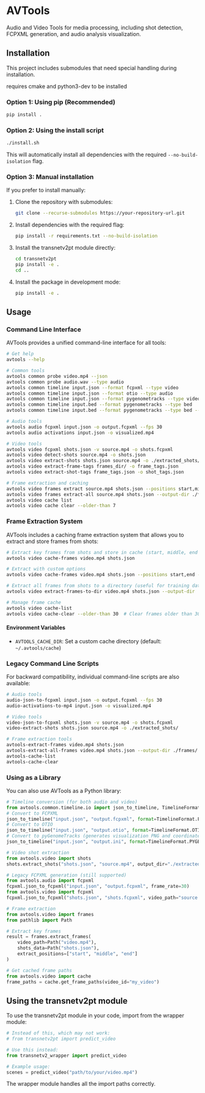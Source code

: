 # AVTools

Audio and Video Tools for media processing, including shot detection, FCPXML generation, and audio analysis visualization.

## Installation

This project includes submodules that need special handling during installation.

requires cmake and python3-dev to be installed

### Option 1: Using pip (Recommended)

```bash
pip install .
```

### Option 2: Using the install script

```bash
./install.sh
```

This will automatically install all dependencies with the required `--no-build-isolation` flag.

### Option 3: Manual installation

If you prefer to install manually:

1. Clone the repository with submodules:
   ```bash
   git clone --recurse-submodules https://your-repository-url.git
   ```

2. Install dependencies with the required flag:
   ```bash
   pip install -r requirements.txt --no-build-isolation
   ```

3. Install the transnetv2pt module directly:
   ```bash
   cd transnetv2pt
   pip install -e .
   cd ..
   ```

4. Install the package in development mode:
   ```bash
   pip install -e .
   ```

## Usage

### Command Line Interface

AVTools provides a unified command-line interface for all tools:

```bash
# Get help
avtools --help

# Common tools
avtools common probe video.mp4 --json
avtools common probe audio.wav --type audio
avtools common timeline input.json --format fcpxml --type video
avtools common timeline input.json --format otio --type audio
avtools common timeline input.json --format pygenometracks --type video
avtools common timeline input.bed --format pygenometracks --type bed
avtools common timeline input.bed --format pygenometracks --type bed --markers markers.bed --ini custom.ini

# Audio tools
avtools audio fcpxml input.json -o output.fcpxml --fps 30
avtools audio activations input.json -o visualized.mp4

# Video tools
avtools video fcpxml shots.json -v source.mp4 -o shots.fcpxml
avtools video detect-shots source.mp4 -o shots.json
avtools video extract-shots shots.json source.mp4 -o ./extracted_shots/
avtools video extract-frame-tags frames_dir/ -o frame_tags.json
avtools video extract-shot-tags frame_tags.json -o shot_tags.json

# Frame extraction and caching
avtools video frames extract source.mp4 shots.json --positions start,middle,end
avtools video frames extract-all source.mp4 shots.json --output-dir ./frames/
avtools video cache list
avtools video cache clear --older-than 7
```

### Frame Extraction System

AVTools includes a caching frame extraction system that allows you to extract and store frames from shots:

```bash
# Extract key frames from shots and store in cache (start, middle, end by default)
avtools video cache-frames video.mp4 shots.json

# Extract with custom options
avtools video cache-frames video.mp4 shots.json --positions start,end --format png --quality 100

# Extract all frames from shots to a directory (useful for training data)
avtools video extract-frames-to-dir video.mp4 shots.json --output-dir ./frames/ --frame-interval 0.5

# Manage frame cache
avtools video cache-list
avtools video cache-clear --older-than 30  # Clear frames older than 30 days
```

#### Environment Variables

- `AVTOOLS_CACHE_DIR`: Set a custom cache directory (default: `~/.avtools/cache`)

### Legacy Command Line Scripts

For backward compatibility, individual command-line scripts are also available:

```bash
# Audio tools
audio-json-to-fcpxml input.json -o output.fcpxml --fps 30
audio-activations-to-mp4 input.json -o visualized.mp4

# Video tools
video-json-to-fcpxml shots.json -v source.mp4 -o shots.fcpxml
video-extract-shots shots.json source.mp4 -o ./extracted_shots/

# Frame extraction tools
avtools-extract-frames video.mp4 shots.json
avtools-extract-all-frames video.mp4 shots.json --output-dir ./frames/
avtools-cache-list
avtools-cache-clear
```

### Using as a Library

You can also use AVTools as a Python library:

```python
# Timeline conversion (for both audio and video)
from avtools.common.timeline.io import json_to_timeline, TimelineFormat
# Convert to FCPXML
json_to_timeline("input.json", "output.fcpxml", format=TimelineFormat.FCPXML, media_type="video")
# Convert to OTIO
json_to_timeline("input.json", "output.otio", format=TimelineFormat.OTIO, media_type="audio")
# Convert to pyGenomeTracks (generates visualization PNG and coordinate data)
json_to_timeline("input.json", "output.ini", format=TimelineFormat.PYGENOMETRACKS, media_type="video")

# Video shot extraction
from avtools.video import shots
shots.extract_shots("shots.json", "source.mp4", output_dir="./extracted_shots/")

# Legacy FCPXML generation (still supported)
from avtools.audio import fcpxml
fcpxml.json_to_fcpxml("input.json", "output.fcpxml", frame_rate=30)
from avtools.video import fcpxml
fcpxml.json_to_fcpxml("shots.json", "shots.fcpxml", video_path="source.mp4")

# Frame extraction
from avtools.video import frames
from pathlib import Path

# Extract key frames
result = frames.extract_frames(
    video_path=Path("video.mp4"),
    shots_data=Path("shots.json"),
    extract_positions=["start", "middle", "end"]
)

# Get cached frame paths
from avtools.video import cache
frame_paths = cache.get_frame_paths(video_id="my_video")
```

## Using the transnetv2pt module

To use the transnetv2pt module in your code, import from the wrapper module:

```python
# Instead of this, which may not work:
# from transnetv2pt import predict_video

# Use this instead:
from transnetv2_wrapper import predict_video

# Example usage:
scenes = predict_video("path/to/your/video.mp4")
```

The wrapper module handles all the import paths correctly.
